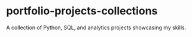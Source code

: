 # portfolio-projects-collections
A collection of Python, SQL, and analytics projects showcasing my skills.

